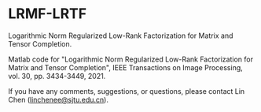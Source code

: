 # LRMF-LRTF

Logarithmic Norm Regularized Low-Rank Factorization for Matrix and Tensor Completion.

Matlab code for "Logarithmic Norm Regularized Low-Rank Factorization for Matrix and Tensor Completion", IEEE Transactions on Image Processing, vol. 30, pp. 3434-3449, 2021. 

If you have any comments, suggestions, or questions, please contact Lin Chen (linchenee@sjtu.edu.cn).
